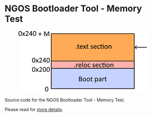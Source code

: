 NGOS Bootloader Tool - Memory Test
==================================

<p align="center">
    <img src="https://github.com/Gris87/ngos/blob/master/src/os/bootloader_tools/memorytest/Image%20structure.png?raw=true" alt="Image structure"/>
</p>

Source code for the NGOS Bootloader Tool - Memory Test.

Please read for [more details](../../../../docs/0.%20Intro/6.%20Source%20code/1.%20NGOS/5.%20Bootloader/1.%20Tools/3.%20Memory%20Test/README.md).
